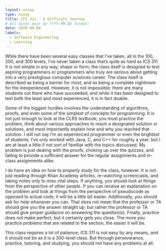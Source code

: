 ```yaml
---
layout: essay
type: essay
title: ICS 311 - A Difficult Journey
# All dates must be YYYY-MM-DD format!
date: 2020-09-04
labels:
  - Software Engineering
  - Learning
---
```



While there have been several easy classes that I’ve taken, all in the 100, 200, and 300 levels, I’ve never taken a class that’s quite as hard as ICS 311. It is not simple in any way, shape or form; the class itself is designed to test aspiring programmers or programmers who truly are serious about getting into a very prestigious computer sciences career. The class itself is described as being a barrier for most, and as being a complete nightmare for the inexperienced. However, it is not impossible; there are many students out there who have succeeded, and while it has been designed to test both the least and most experienced, it is in fact doable.

Some of the biggest hurdles involves the understanding of algorithms, proofs, and even some of the simplest of concepts for programming. It is not just enough to look at the CLRS textbook; you must practice the problem, think about various approaches to reach a designated solution or solutions, and most importantly explain how and why you reached that solution. I will not say I’m an experienced programmer or even the brightest of students; I’ve only worked with Java, C, and C++ for roughly a year; but I am at least a little if not sort of familiar with the topics discussed.  My problem is just dealing with the proofs, choking up over the quizzes, and failing to provide a sufficient answer for the regular assignments and in-class assignments alike.

I do have an idea on how to properly study for the class, however. It is not just reading through Khan Academy articles, re-watching screencasts, and taking notes only to miss vital steps. If anything, you should look at things from the perspective of other people. If you can receive an explanation on the problem and look at things from the perspective of pseudocode as opposed to actual code, it will be a little bit easier. Additionally, you should ask for help whenever you can. That does not mean that the professor or TA should give you the answer straight up; but rather the professor or TA should give proper guidance on answering the question(s). Finally, practice does not make perfect, but it certainly gets you close. The more you practice problems that are related to the section, the easier it will be.

This class requires a lot of patience; ICS 311 is not easy by any means, and it should not be as it is a 300-level class. But through perseverance, practice, tutoring, and studying, you should not have any problems at all.


